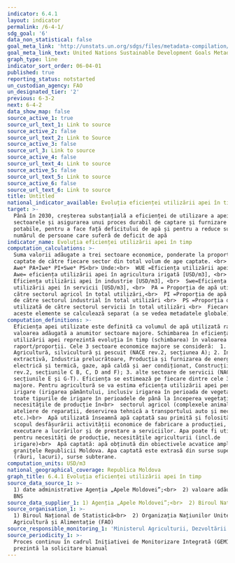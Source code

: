 ```yaml
---
indicator: 6.4.1
layout: indicator
permalink: /6-4-1/
sdg_goal: '6'
data_non_statistical: false
goal_meta_link: 'http://unstats.un.org/sdgs/files/metadata-compilation/Metadata-Goal-6.pdf'
goal_meta_link_text: United Nations Sustainable Development Goals Metadata (pdf 428kB)
graph_type: line
indicator_sort_order: 06-04-01
published: true
reporting_status: notstarted
un_custodian_agency: FAO
un_designated_tier: '2'
previous: 6-3-2
next: 6-4-2
data_show_map: false
source_active_1: true
source_url_text_1: Link to source
source_active_2: false
source_url_text_2: Link to Source
source_active_3: false
source_url_3: Link to source
source_active_4: false
source_url_text_4: Link to source
source_active_5: false
source_url_text_5: Link to source
source_active_6: false
source_url_text_6: Link to source
title: Untitled
national_indicator_available: Evoluția eficienței utilizării apei în timp
target: >-
  Până în 2030, creșterea substanțială a eficienței de utilizare a apei în toate
  sectoarele și asigurarea unui proces durabil de captare și furnizare a apei
  potabile, pentru a face față deficitului de apă și pentru a reduce substanțial
  numărul de persoane care suferă de deficit de apă
indicator_name: Evoluția eficienței utilizării apei în timp
computation_calculations: >-
  Suma valorii adăugate a trei sectoare economice, ponderate la proporția apelor
  captate de către fiecare sector din total volum de ape captate. <br> WUE =
  Awe* PA+Iwe* PI+Swe* PS<br> Unde:<br>  WUE =Eficiența utilizării apei, <br> 
  Awe= eficiența utilizării apei în agricultura irigată [USD/m3], <br>  Iwe =
  Eficiența utilizării apei în industrie [USD/m3], <br>  Swe=Eficiența
  utilizării apei în servicii [USD/m3], <br>  PA = Proporția de apă utilizată de
  către sectorul agricol în total utilizări,<br>  PI =Proporția de apă utilizată
  de către sectorul industrial în total utilizări <br>  PS =Proporția de apă
  utilizată de către sectorul servicii în total utilizări <br>  Fiecare dintre
  aceste elemente se calculează separat (a se vedea metadatele globale)
computation_definitions: >-
  Eficiența apei utilizate este definită ca volumul de apă utilizată raportat la
  valoarea adăugată a anumitor sectoare majore. Schimbarea în eficiența
  utilizării apei reprezintă evoluția în timp (schimbarea) în valoarea acestui
  raport/proporții. Cele 3 sectoare economice majore se consideră:  1.
  Agricultură, silvicultură și pescuit (NACE rev.2, secțiunea A); 2. Industria
  extractivă, Industria prelucrătoare, Producția și furnizarea de energie
  electrică și termică, gaze, apă caldă și aer condiționat, Construcții (NACE
  rev.2, secțiunile C B, C, D and F); 3. alte sectoare de servicii (NACE rev.2,
  secțiunile E și G-T). Eficiența se estimează pe fiecare dintre cele 3 sectoare
  majore. Pentru agricultură se va estima eficiența utilizării apei pentru
  irigare (irigarea pământului, inclusiv irigarea în perioada de vegetație și
  toate tipurile de irigare în perioadele de până la începerea vegetației),
  necesitățile de producție în<br>  sectorul agricol (complexele animaliere,
  ateliere de reparații, deservirea tehnică a transportului auto și mecanismelor
  etc.)<br>  Apă utilizată înseamnă apă captată sau primită și folosită în
  scopul desfășurării activității economice de fabricare a producției, de
  executare a lucrărilor și de prestare a serviciilor. Apa poate fi utilizată
  pentru necesități de producție, necesitățile agriculturii (incl.de
  irigare)<br>  Apă captată: apă obținută din obiectivele acvatice amplasate în
  granițele Republicii Moldova. Apa captată este extrasă din surse superficiale
  (râuri, lacuri), surse subterane.
computation_units: USD/m3
national_geographical_coverage: Republica Moldova
graph_title: 6.4.1 Evoluția eficienței utilizării apei în timp
source_data_source_1: >-
  1) date administrative Agenția „Apele Moldovei”;<br>  2) valoare adăugată -
  BNS
source_data_supplier_1: 1) Agenția „Apele Moldovei”;<br>  2) Biroul Național de Statistică
source_organisation_1: >-
  1) Biroul Național de Statistică<br>  2) Organizația Națiunilor Unite pentru
  Agricultură și Alimentație (FAO)
source_responsible_monitoring_1: 'Ministerul Agriculturii, Dezvoltării Regionale și Mediului'
source_periodicity_1: >-
  Proces continuu în cadrul Inițiativei de Monitorizare Integrată (GEMI), țara
  prezintă la solicitare bianual
---
```

